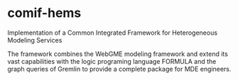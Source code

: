 # comif-hems
Implementation of a Common Integrated Framework for Heterogeneous Modeling Services

The framework combines the WebGME modeling framework and extend its vast capabilities with 
the logic programing language FORMULA and the graph queries of Gremlin to provide a complete
package for MDE engineers.
